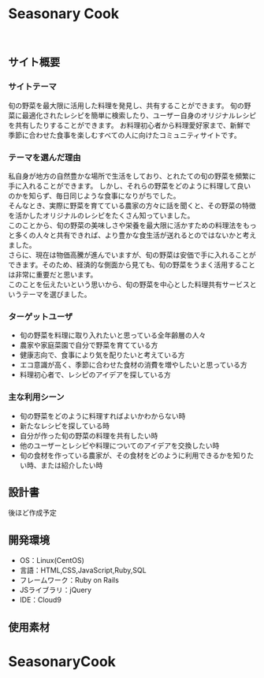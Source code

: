 # Seasonary Cook
​
## サイト概要
### サイトテーマ
旬の野菜を最大限に活用した料理を発見し、共有することができます。
旬の野菜に最適化されたレシピを簡単に検索したり、ユーザー自身のオリジナルレシピを共有したりすることができます。
お料理初心者から料理愛好家まで、新鮮で季節に合わせた食事を楽しむすべての人に向けたコミュニティサイトです。
### テーマを選んだ理由
私自身が地方の自然豊かな場所で生活をしており、とれたての旬の野菜を頻繁に手に入れることができます。
しかし、それらの野菜をどのように料理して良いのかを知らず、毎日同じような食事になりがちでした。<br>
そんなとき、実際に野菜を育てている農家の方々に話を聞くと、その野菜の特徴を活かしたオリジナルのレシピをたくさん知っていました。<br>
このことから、旬の野菜の美味しさや栄養を最大限に活かすための料理法をもっと多くの人々と共有できれば、より豊かな食生活が送れるとのではないかと考えました。<br>
さらに、現在は物価高騰が進んでいますが、旬の野菜は安価で手に入れることができます。そのため、経済的な側面から見ても、旬の野菜をうまく活用することは非常に重要だと思います。<br>
このことを伝えたいという思いから、旬の野菜を中心とした料理共有サービスというテーマを選びました。
### ターゲットユーザ
- 旬の野菜を料理に取り入れたいと思っている全年齢層の人々
- 農家や家庭菜園で自分で野菜を育てている方
- 健康志向で、食事により気を配りたいと考えている方
- エコ意識が高く、季節に合わせた食材の消費を増やしたいと思っている方
- 料理初心者で、レシピのアイデアを探している方
### 主な利用シーン
- 旬の野菜をどのように料理すればよいかわからない時
- 新たなレシピを探している時
- 自分が作った旬の野菜の料理を共有したい時
- 他のユーザーとレシピや料理についてのアイデアを交換したい時
- 旬の食材を作っている農家が、その食材をどのように利用できるかを知りたい時、または紹介したい時
## 設計書
後ほど作成予定
​
## 開発環境
- OS：Linux(CentOS)
- 言語：HTML,CSS,JavaScript,Ruby,SQL
- フレームワーク：Ruby on Rails
- JSライブラリ：jQuery
- IDE：Cloud9
​
## 使用素材
# SeasonaryCook
